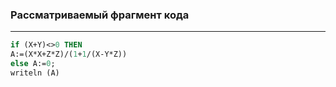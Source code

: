 ### Рассматриваемый фрагмент кода

---
```pascal
if (X+Y)<>0 THEN
A:=(X*X+Z*Z)/(1+1/(X-Y*Z))
else A:=0;
writeln (A)
```